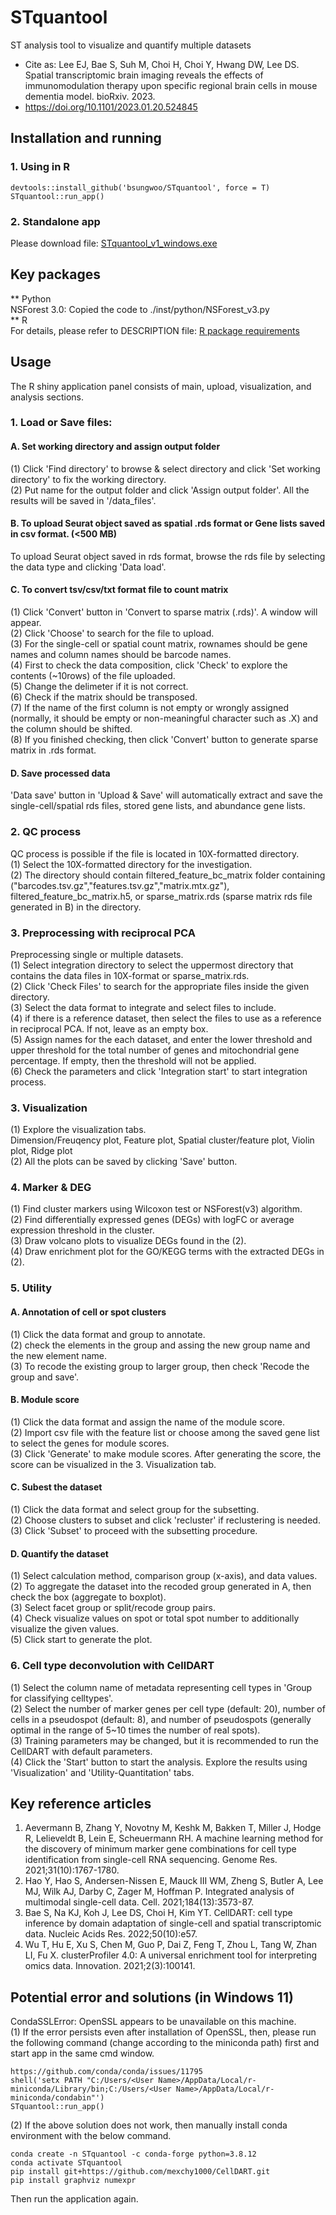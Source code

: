 # STquantool
ST analysis tool to visualize and quantify multiple datasets  
* Cite as: Lee EJ, Bae S, Suh M, Choi H, Choi Y, Hwang DW, Lee DS. Spatial transcriptomic brain imaging reveals the effects of immunomodulation therapy upon specific regional brain cells in mouse dementia model. bioRxiv. 2023.  
* https://doi.org/10.1101/2023.01.20.524845  

## Installation and running
### 1. Using in R
```Plain Text
devtools::install_github('bsungwoo/STquantool', force = T)
STquantool::run_app()
```
### 2. Standalone app
Please download file: [STquantool_v1_windows.exe](https://github.com/bsungwoo/STquantool/releases/download/v1.0.1/STquantool_v1_windows.7z)  

## Key packages
** Python  
NSForest 3.0: Copied the code to ./inst/python/NSForest_v3.py  
** R  
For details, please refer to DESCRIPTION file: [R package requirements](https://github.com/bsungwoo/STquantool/blob/main/DESCRIPTION)  

## Usage
The R shiny application panel consists of main, upload, visualization, and analysis sections.  

### 1. Load or Save files:  
#### A. Set working directory and assign output folder  
(1) Click 'Find directory' to browse & select directory and click 'Set working directory' to fix the working directory.  
(2) Put name for the output folder and click 'Assign output folder'. All the results will be saved in '<name of output folder>/data_files'.  

#### B. To upload Seurat object saved as spatial .rds format or Gene lists saved in csv format. (<500 MB)  
To upload Seurat object saved in rds format, browse the rds file by selecting the data type and clicking 'Data load'.  

#### C. To convert tsv/csv/txt format file to count matrix  
(1) Click 'Convert' button in 'Convert to sparse matrix (.rds)'. A window will appear.  
(2) Click 'Choose' to search for the file to upload.  
(3) For the single-cell or spatial count matrix, rownames should be gene names and column names should be barcode names.  
(4) First to check the data composition, click 'Check' to explore the contents (~10rows) of the file uploaded.  
(5) Change the delimeter if it is not correct.  
(6) Check if the matrix should be transposed.  
(7) If the name of the first column is not empty or wrongly assigned (normally, it should be empty or non-meaningful character such as .X) and the column should be shifted.  
(8) If you finished checking, then click 'Convert' button to generate sparse matrix in .rds format.  

#### D. Save processed data  
'Data save' button in 'Upload & Save' will automatically extract and save the single-cell/spatial rds files, stored gene lists, and abundance gene lists.  

### 2. QC process  
QC process is possible if the file is located in 10X-formatted directory.  
(1) Select the 10X-formatted directory for the investigation.  
(2) The directory should contain filtered_feature_bc_matrix folder containing ("barcodes.tsv.gz","features.tsv.gz","matrix.mtx.gz"), filtered_feature_bc_matrix.h5, or sparse_matrix.rds (sparse matrix rds file generated in B) in the directory.  

### 3. Preprocessing with reciprocal PCA  
Preprocessing single or multiple datasets.  
(1) Select integration directory to select the uppermost directory that contains the data files in 10X-format or sparse_matrix.rds.  
(2) Click 'Check Files' to search for the appropriate files inside the given directory.  
(3) Select the data format to integrate and select files to include.  
(4) if there is a reference dataset, then select the files to use as a reference in reciprocal PCA. If not, leave as an empty box.   
(5) Assign names for the each dataset, and enter the lower threshold and upper threshold for the total number of genes and mitochondrial gene percentage. If empty, then the threshold will not be applied.  
(6) Check the parameters and click 'Integration start' to start integration process.  

### 3. Visualization  
(1) Explore the visualization tabs.  
  Dimension/Freuqency plot, Feature plot, Spatial cluster/feature plot, Violin plot, Ridge plot  
(2) All the plots can be saved by clicking 'Save' button.  

### 4. Marker & DEG  
(1) Find cluster markers using Wilcoxon test or NSForest(v3) algorithm.  
(2) Find differentially expressed genes (DEGs) with logFC or average expression threshold in the cluster.  
(3) Draw volcano plots to visualize DEGs found in the (2).  
(4) Draw enrichment plot for the GO/KEGG terms with the extracted DEGs in (2).  

### 5. Utility  
#### A. Annotation of cell or spot clusters  
(1) Click the data format and group to annotate.  
(2) check the elements in the group and assing the new group name and the new element name.  
(3) To recode the existing group to larger group, then check 'Recode the group and save'.  

#### B. Module score  
(1) Click the data format and assign the name of the module score.  
(2) Import csv file with the feature list or choose among the saved gene list to select the genes for module scores.  
(3) Click 'Generate' to make module scores. After generating the score, the score can be visualized in the 3. Visualization tab.  

#### C. Subest the dataset  
(1) Click the data format and select group for the subsetting.  
(2) Choose clusters to subset and click 'recluster' if reclustering is needed.  
(3) Click 'Subset' to proceed with the subsetting procedure.  

#### D. Quantify the dataset  
(1) Select calculation method, comparison group (x-axis), and data values.  
(2) To aggregate the dataset into the recoded group generated in A, then check the box (aggregate to boxplot).  
(3) Select facet group or split/recode group pairs.  
(4) Check visualize values on spot or total spot number to additionally visualize the given values.  
(5) Click start to generate the plot.  

### 6. Cell type deconvolution with CellDART  
(1) Select the column name of metadata representing cell types in 'Group for classifying celltypes'.    
(2) Select the number of marker genes per cell type (default: 20), number of cells in a pseudospot (default: 8), and number of pseudospots (generally optimal in the range of 5~10 times the number of real spots).  
(3) Training parameters may be changed, but it is recommended to run the CellDART with default parameters.  
(4) Click the 'Start' button to start the analysis. Explore the results using 'Visualization' and 'Utility-Quantitation' tabs.  

## Key reference articles  
1. Aevermann B, Zhang Y, Novotny M, Keshk M, Bakken T, Miller J, Hodge R, Lelieveldt B, Lein E, Scheuermann RH. A machine learning method for the discovery of minimum marker gene combinations for cell type identification from single-cell RNA sequencing. Genome Res. 2021;31(10):1767-1780.    
2. Hao Y, Hao S, Andersen-Nissen E, Mauck III WM, Zheng S, Butler A, Lee MJ, Wilk AJ, Darby C, Zager M, Hoffman P. Integrated analysis of multimodal single-cell data. Cell. 2021;184(13):3573-87.
3. Bae S, Na KJ, Koh J, Lee DS, Choi H, Kim YT. CellDART: cell type inference by domain adaptation of single-cell and spatial transcriptomic data. Nucleic Acids Res. 2022;50(10):e57.
4. Wu T, Hu E, Xu S, Chen M, Guo P, Dai Z, Feng T, Zhou L, Tang W, Zhan LI, Fu X. clusterProfiler 4.0: A universal enrichment tool for interpreting omics data. Innovation. 2021;2(3):100141.

## Potential error and solutions (in Windows 11)  
CondaSSLError: OpenSSL appears to be unavailable on this machine.  
(1) If the error persists even after installation of OpenSSL, then, please run the following command (change according to the miniconda path) first and start app in the same cmd window.  
```Plain Text
https://github.com/conda/conda/issues/11795
shell('setx PATH "C:/Users/<User Name>/AppData/Local/r-miniconda/Library/bin;C:/Users/<User Name>/AppData/Local/r-miniconda/condabin"')
STquantool::run_app()
```
(2) If the above solution does not work, then manually install conda environment with the below command.  
```Plain Text
conda create -n STquantool -c conda-forge python=3.8.12
conda activate STquantool
pip install git+https://github.com/mexchy1000/CellDART.git
pip install graphviz numexpr
```
Then run the application again.  
